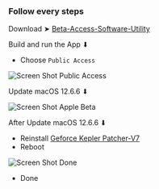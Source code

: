 ### Follow every steps


Download ➤ [Beta-Access-Software-Utility](https://github.com/chris1111/Beta-Access-Software-Utility)


Build and run the App ⬇︎
- Choose `Public Access`

![Screen Shot Public Access](https://github.com/chris1111/Beta-Access-Software-Utility/assets/6248794/f6d71853-217a-49a1-83c6-03607c78d3ed)

Update macOS 12.6.6 ⬇︎

![Screen Shot Apple Beta](https://github.com/chris1111/Beta-Access-Software-Utility/assets/6248794/3db21af7-a53c-4717-bac7-e2cbedaea848)

After Update macOS 12.6.6 ⬇︎
- Reinstall [Geforce Kepler Patcher-V7](https://github.com/chris1111/Geforce-Kepler-patcher/releases/tag/V7)
- Reboot

![Screen Shot Done](https://github.com/chris1111/Beta-Access-Software-Utility/assets/6248794/3b51f633-2457-4738-9cd5-95a4908e2bf7)

- Done

